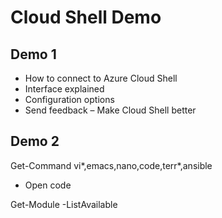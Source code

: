 # Cloud Shell Demo

## Demo 1

* How to connect to Azure Cloud Shell
* Interface explained
* Configuration options
* Send feedback – Make Cloud Shell better

## Demo 2

Get-Command vi*,emacs,nano,code,terr*,ansible

* Open code

Get-Module -ListAvailable